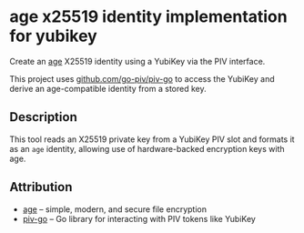 # age x25519 identity implementation for yubikey

Create an [age](https://github.com/FiloSottile/age) X25519 identity using a YubiKey via the PIV interface.

This project uses [github.com/go-piv/piv-go](https://github.com/go-piv/piv-go) to access the YubiKey and derive an age-compatible identity from a stored key.

## Description

This tool reads an X25519 private key from a YubiKey PIV slot and formats it as an `age` identity, allowing use of hardware-backed encryption keys with age.

## Attribution

- [age](https://github.com/FiloSottile/age) – simple, modern, and secure file encryption
- [piv-go](https://github.com/go-piv/piv-go) – Go library for interacting with PIV tokens like YubiKey
